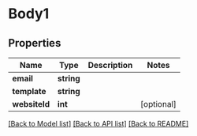 # Body1

## Properties
Name | Type | Description | Notes
------------ | ------------- | ------------- | -------------
**email** | **string** |  | 
**template** | **string** |  | 
**websiteId** | **int** |  | [optional] 

[[Back to Model list]](../README.md#documentation-for-models) [[Back to API list]](../README.md#documentation-for-api-endpoints) [[Back to README]](../README.md)


